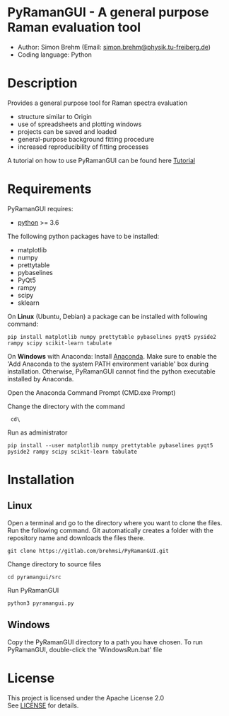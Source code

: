# PyRamanGUI - A general purpose Raman evaluation tool 
  - Author: Simon Brehm (Email: simon.brehm@physik.tu-freiberg.de) 
  - Coding language: Python 

# Description
Provides a general purpose tool for Raman spectra evaluation
  - structure similar to Origin 
  - use of spreadsheets and plotting windows
  - projects can be saved and loaded
  - general-purpose background fitting procedure
  - increased reproducibility of fitting processes 
  
A tutorial on how to use PyRamanGUI can be found here [Tutorial](doc/README.md)

# Requirements
PyRamanGUI requires:
  - [python](https://www.python.org/downloads/) >= 3.6
  
The following python packages have to be installed:
  - matplotlib
  - numpy
  - prettytable
  - pybaselines
  - PyQt5
  - rampy
  - scipy
  - sklearn

On **Linux** (Ubuntu, Debian) a package can be installed with following command:
```
pip install matplotlib numpy prettytable pybaselines pyqt5 pyside2 rampy scipy scikit-learn tabulate
```


On **Windows** with Anaconda:
Install [Anaconda](https://www.anaconda.com/products/distribution). Make sure to enable the 'Add Anaconda to the system 
PATH environment variable' box during installation. Otherwise, PyRamanGUI cannot find the python executable installed 
by Anaconda.

Open the Anaconda Command Prompt (CMD.exe Prompt)

Change the directory with the command
```
 cd\
```
Run as administrator
```
pip install --user matplotlib numpy prettytable pybaselines pyqt5 pyside2 rampy scipy scikit-learn tabulate
```

# Installation
## Linux
Open a terminal and go to the directory where you want to clone the files.
Run the following command. Git automatically creates a folder with the repository name and downloads the files there.
```
git clone https://gitlab.com/brehmsi/PyRamanGUI.git
```

Change directory to source files
```
cd pyramangui/src
```


Run PyRamanGUI
```
python3 pyramangui.py
```

## Windows


Copy the PyRamanGUI directory to a path you have chosen. To run PyRamanGUI, double-click the 'WindowsRun.bat' file

# License
This project is licensed under the Apache License 2.0   
See [LICENSE](LICENSE) for details.
